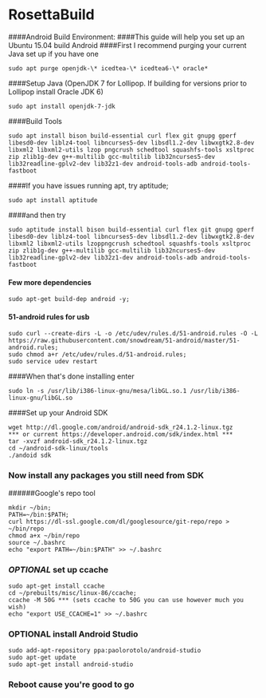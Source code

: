 RosettaBuild
============
####Android Build Environment:
####This guide will help you set up an Ubuntu 15.04 build Android 
####First I recommend purging your current Java set up if you have one
```
sudo apt purge openjdk-\* icedtea-\* icedtea6-\* oracle*
```
####Setup Java (OpenJDK 7 for Lollipop. If building for versions prior to Lollipop install Oracle JDK 6)
```
sudo apt install openjdk-7-jdk 
```
####Build Tools
```
sudo apt install bison build-essential curl flex git gnupg gperf libesd0-dev liblz4-tool libncurses5-dev libsdl1.2-dev libwxgtk2.8-dev libxml2 libxml2-utils lzop pngcrush schedtool squashfs-tools xsltproc zip zlib1g-dev g++-multilib gcc-multilib lib32ncurses5-dev lib32readline-gplv2-dev lib32z1-dev android-tools-adb android-tools-fastboot
```
####If you have issues running apt, try aptitude;
```
sudo apt install aptitude
```
####and then try 
```
sudo aptitude install bison build-essential curl flex git gnupg gperf libesd0-dev liblz4-tool libncurses5-dev libsdl1.2-dev libwxgtk2.8-dev libxml2 libxml2-utils lzoppngcrush schedtool squashfs-tools xsltproc zip zlib1g-dev g++-multilib gcc-multilib lib32ncurses5-dev lib32readline-gplv2-dev lib32z1-dev android-tools-adb android-tools-fastboot
```
#### Few more dependencies
```
sudo apt-get build-dep android -y; 
```
#### 51-android rules for usb
```
sudo curl --create-dirs -L -o /etc/udev/rules.d/51-android.rules -O -L https://raw.githubusercontent.com/snowdream/51-android/master/51-android.rules; 
sudo chmod a+r /etc/udev/rules.d/51-android.rules; 
sudo service udev restart
```
####When that's done installing enter 
```
sudo ln -s /usr/lib/i386-linux-gnu/mesa/libGL.so.1 /usr/lib/i386-linux-gnu/libGL.so
```
####Set up your Android SDK 
```
wget http://dl.google.com/android/android-sdk_r24.1.2-linux.tgz 
*** or current https://developer.android.com/sdk/index.html ***
tar -xvzf android-sdk_r24.1.2-linux.tgz
cd ~/android-sdk-linux/tools
./andoid sdk
```
### Now install any packages you still need from SDK
######Google's repo tool 
```
mkdir ~/bin; 
PATH=~/bin:$PATH; 
curl https://dl-ssl.google.com/dl/googlesource/git-repo/repo > ~/bin/repo
chmod a+x ~/bin/repo
source ~/.bashrc
echo "export PATH=~/bin:$PATH" >> ~/.bashrc

```
### *OPTIONAL* set up ccache 
```
sudo apt-get install ccache
cd ~/prebuilts/misc/linux-86/ccache;
ccache -M 50G *** (sets ccache to 50G you can use however much you wish)
echo "export USE_CCACHE=1" >> ~/.bashrc
```
### OPTIONAL install Android Studio
```
sudo add-apt-repository ppa:paolorotolo/android-studio
sudo apt-get update
sudo apt-get install android-studio
```
### Reboot cause you're good to go
